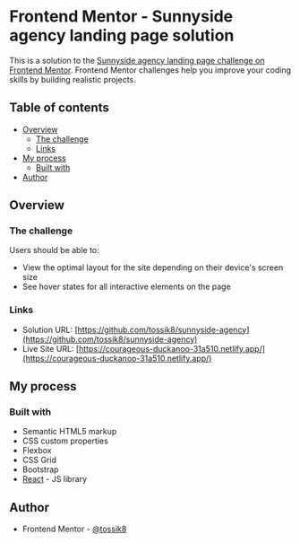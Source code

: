 # Frontend Mentor - Sunnyside agency landing page solution

This is a solution to the [Sunnyside agency landing page challenge on Frontend Mentor](https://www.frontendmentor.io/challenges/sunnyside-agency-landing-page-7yVs3B6ef). Frontend Mentor challenges help you improve your coding skills by building realistic projects.

## Table of contents

- [Overview](#overview)
  - [The challenge](#the-challenge)
  - [Links](#links)
- [My process](#my-process)
  - [Built with](#built-with)
- [Author](#author)

## Overview

### The challenge

Users should be able to:

- View the optimal layout for the site depending on their device's screen size
- See hover states for all interactive elements on the page


### Links

- Solution URL: [https://github.com/tossik8/sunnyside-agency](https://github.com/tossik8/sunnyside-agency)
- Live Site URL: [https://courageous-duckanoo-31a510.netlify.app/](https://courageous-duckanoo-31a510.netlify.app/)

## My process

### Built with

- Semantic HTML5 markup
- CSS custom properties
- Flexbox
- CSS Grid
- Bootstrap
- [React](https://reactjs.org/) - JS library


## Author

- Frontend Mentor - [@tossik8](https://www.frontendmentor.io/profile/tossik8)
